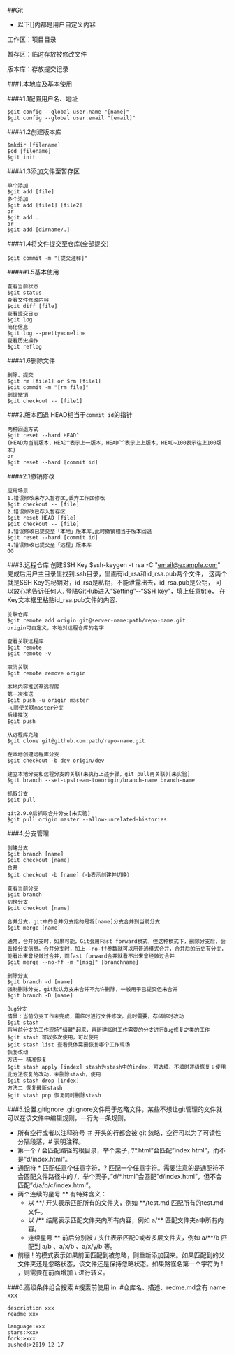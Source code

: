 ##Git

* 以下[]内都是用户自定义内容

工作区：项目目录

暂存区：临时存放被修改文件

版本库：存放提交记录

###1.本地库及基本使用

####1.1配置用户名、地址

	$git config --global user.name "[name]"
	$git config --global user.email "[email]"

####1.2创建版本库

	$mkdir [filename]
	$cd [filename]
	$git init

####1.3添加文件至暂存区

	单个添加
	$git add [file]
	多个添加
	$git add [file1] [file2]
	or
	$git add .
	or
	$git add [dirname/.]
	
####1.4将文件提交至仓库(全部提交)

	$git commit -m "[提交注释]"
	
#####1.5基本使用

	查看当前状态
	$git status
	查看文件修改内容
	$git diff [file]
	查看提交日志
	$git log
	简化信息
	$git log --pretty=oneline
	查看历史操作
	$git reflog

####1.6删除文件

	删除、提交
	$git rm [file1] or $rm [file1]
	$git commit -m "[rm file]"
	删错撤销
	$git checkout -- [file1]

###2.版本回退
HEAD相当于`commit id`的指针

	两种回退方式
	$git reset --hard HEAD^
	(HEAD为当前版本，HEAD^表示上一版本，HEAD^^表示上上版本，HEAD~100表示往上100版本)
	or
	$git reset --hard [commit id]
	
####2.1撤销修改

	应用场景
	1.错误修改未存入暂存区,丢弃工作区修改
	$git checkout -- [file]
	2.错误修改已存入暂存区
	$git reset HEAD [file]
	$git checkout -- [file]
	3.错误修改已提交至「本地」版本库,此时撤销相当于版本回退
	$git reset --hard [commit id]
	4.错误修改已提交至「远程」版本库
	GG
	
###3.远程仓库
	创建SSH Key
	$ssh-keygen -t rsa -C "email@example.com"
	完成后用户主目录里找到.ssh目录，里面有id_rsa和id_rsa.pub两个文件，
	这两个就是SSH Key的秘钥对，id_rsa是私钥，不能泄露出去，id_rsa.pub是公钥，
	可以放心地告诉任何人.
	登陆GitHub进入“Setting”--“SSH key”，填上任意title，
	在Key文本框里粘贴id_rsa.pub文件的内容.
	
	关联仓库
	$git remote add origin git@server-name:path/repo-name.git
	origin可自定义，本地对远程仓库的名字
	
	查看关联远程库
	$git remote
	$git remote -v
	
	取消关联
	$git remote remove origin
	
	本地内容推送至远程库
	第一次推送
	$git push -u origin master
	-u顺便关联master分支
	后续推送
	$git push
	
	从远程库克隆
	$git clone git@github.com:path/repo-name.git
	
	在本地创建远程库分支
	$git checkout -b dev origin/dev
	
	建立本地分支和远程分支的关联(未执行上述步骤，git pull再关联)[未实验]
	$git branch --set-upstream-to=origin/branch-name branch-name

	抓取分支
	$git pull
	
	git2.9.0后抓取合并分支[未实验]
	$git pull origin master --allow-unrelated-histories
	
	

###4.分支管理

	创建分支
	$git branch [name]
	$git checkout [name]
	合并
	$git checkout -b [name]（-b表示创建并切换）
	
	查看当前分支
	$git branch
	切换分支
	$git checkout [name]
	
	合并分支，git中的合并分支指的是将[name]分支合并到当前分支
	$git merge [name]
	
	通常，合并分支时，如果可能，Git会用Fast forward模式，但这种模式下，删除分支后，会丢掉分支信息。合并分支时，加上--no-ff参数就可以用普通模式合并，合并后的历史有分支，能看出来曾经做过合并，而fast forward合并就看不出来曾经做过合并
	$git merge --no-ff -m "[msg]" [branchname]
	
	删除分支
	$git branch -d [name]
	强制删除分支，git默认分支未合并不允许删除，一般用于已提交但未合并
	$git branch -D [name]
	
	Bug分支
	情景：当前分支工作未完成，需临时进行文件修改。此时需要，存储临时改动
	$git stash
	将当前分支的工作现场“储藏“起来，再新建临时工作需要的分支进行Bug修复之类的工作
	$git stash 可以多次使用，可以使用
	$git stash list 查看具体需要恢复哪个工作现场
	恢复改动
	方法一 精准恢复
	$git stash apply [index] stash为stash中的index，可选填，不填时逐级恢复；使用此方法恢复的改动，未删除stash，使用
	$git stash drop [index]
	方法二 恢复最新stash
	$git stash pop 恢复同时删除stash

###5.设置.gitignore
.gitignore文件用于忽略文件，某些不想让git管理的文件就可以在该文件中编辑规则，一行为一条规则。

* 所有空行或者以注释符号 ＃ 开头的行都会被 git 忽略，空行可以为了可读性分隔段落，# 表明注释。
* 第一个 / 会匹配路径的根目录，举个栗子，”/*.html”会匹配”index.html”，而不是”d/index.html”。
* 通配符 * 匹配任意个任意字符，? 匹配一个任意字符。需要注意的是通配符不会匹配文件路径中的 /，举个栗子，”d/*.html”会匹配”d/index.html”，但不会匹配”d/a/b/c/index.html”。
* 两个连续的星号 ** 有特殊含义：
	- 以 **/ 开头表示匹配所有的文件夹，例如 **/test.md 匹配所有的test.md文件。
	- 以 /** 结尾表示匹配文件夹内所有内容，例如 a/** 匹配文件夹a中所有内容。
	- 连续星号 ** 前后分别被 / 夹住表示匹配0或者多层文件夹，例如 a/**/b 匹配到 a/b 、a/x/b 、a/x/y/b 等。
* 前缀 ! 的模式表示如果前面匹配到被忽略，则重新添加回来。如果匹配到的父文件夹还是忽略状态，该文件还是保持忽略状态。如果路径名第一个字符为 ! ，则需要在前面增加 \ 进行转义。

###6.高级条件组合搜索
	#搜索前使用
	in:
	#仓库名、描述、redme.md含有
	name xxx
	
	description xxx
	readme xxx
	
	language:xxx
	stars:>xxx
	fork:>xxx
	pushed:>2019-12-17
	